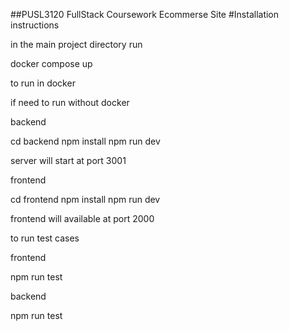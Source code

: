 ##PUSL3120 FullStack Coursework Ecommerse Site
#Installation instructions

in the main project directory run

docker compose up

to run in docker

if need to run without docker 

backend

cd backend
npm install
npm run dev

server will start at port 3001

frontend

cd frontend
npm install
npm run dev

frontend will available at port 2000



to run test cases

frontend

npm run test

backend

npm run test
